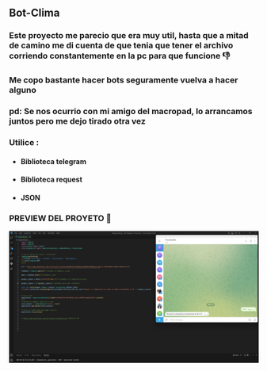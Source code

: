 ## Bot-Clima
### Este proyecto me parecio que era muy util, hasta que a mitad de camino me di cuenta de que tenia que tener el archivo corriendo constantemente en la pc para que funcione 👎
### Me copo bastante hacer bots seguramente vuelva a hacer alguno 
### pd: Se nos ocurrio con mi amigo del macropad, lo arrancamos juntos pero me dejo tirado otra vez
### Utilice :  
- #### Biblioteca telegram
- #### Biblioteca request  
- #### JSON

### PREVIEW DEL PROYETO 👀 ##
![img](Preview.png)
